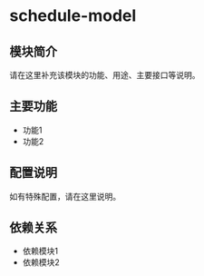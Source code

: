 # schedule-model

## 模块简介
请在这里补充该模块的功能、用途、主要接口等说明。

## 主要功能
- 功能1
- 功能2

## 配置说明
如有特殊配置，请在这里说明。

## 依赖关系
- 依赖模块1
- 依赖模块2
